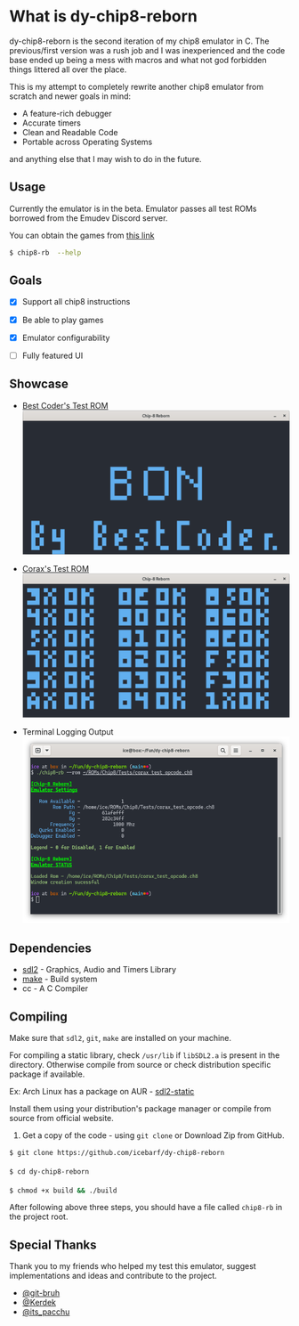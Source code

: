 # What is dy-chip8-reborn

dy-chip8-reborn is the second iteration of my chip8 emulator in C. The previous/first version was a rush job and I was inexperienced and the
code base ended up being a mess with macros and what not god forbidden things littered all over the place.

This is my attempt to completely rewrite another chip8 emulator from scratch and newer goals in mind:

- A feature-rich debugger
- Accurate timers
- Clean and Readable Code
- Portable across Operating Systems

and anything else that I may wish to do in the future.

## Usage

Currently the emulator is in the beta. Emulator passes all test ROMs borrowed from the Emudev Discord server.

You can obtain the games from [this link](https://johnearnest.github.io/chip8Archive/)

```sh
$ chip8-rb  --help
```

## Goals

- [x] Support all chip8 instructions

- [x] Be able to play games

- [x] Emulator  configurability

- [ ] Fully featured UI

## Showcase

- [Best Coder's Test ROM](https://cdn.discordapp.com/attachments/465586212804100106/482263586547302426/BC_test.ch8)
![Best Coder's Rom](assets/bc_test.png)

- [Corax's Test ROM](https://github.com/corax89/chip8-test-rom)
![Corax's Test ROM](assets/corax_test.png)

- Terminal Logging Output
![Terminal Log](assets/term_log.png)

## Dependencies

- [sdl2](https://libsdl.org/) - Graphics, Audio and Timers Library 
- [make](https://www.gnu.org/software/make/) - Build system
- cc   - A C Compiler
  
## Compiling

Make sure that `sdl2`, `git`, `make` are installed on your machine.

For compiling a static library, check `/usr/lib` if `libSDL2.a` is present in the directory.
Otherwise compile from source or check distribution specific package if available.

Ex: Arch Linux has a package on AUR - [sdl2-static](https://aur.archlinux.org/packages/sdl2-static)

Install them using your distribution's package manager or compile from source from official website.

1. Get a copy of the code - using `git clone` or Download Zip from GitHub.
```sh
$ git clone https://github.com/icebarf/dy-chip8-reborn

$ cd dy-chip8-reborn

$ chmod +x build && ./build
```

After following above three steps, you should have a file called `chip8-rb` in the project root.

## Special Thanks

Thank you to my friends who helped my test this emulator,
suggest implementations and ideas and contribute to the project.

- [@git-bruh](https://github.com/git-bruh)
- [@Kerdek](https://github.com/Kerdek)
- [@its_pacchu](https://github.com/itspacchu)
